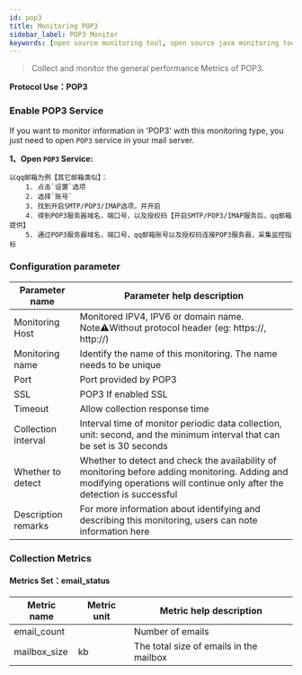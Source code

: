 ```yaml
---
id: pop3  
title: Monitoring POP3      
sidebar_label: POP3 Monitor
keywords: [open source monitoring tool, open source java monitoring tool, monitoring POP3 metrics]
---
```


> Collect and monitor the general performance Metrics of POP3.

**Protocol Use：POP3**

### Enable POP3 Service

If you want to monitor information in 'POP3' with this monitoring type, you just need to open `POP3` service in your mail server.

**1、Open `POP3` Service:**

```text
以qq邮箱为例【其它邮箱类似】：
    1. 点击`设置`选项
    2. 选择`账号`
    3. 找到开启SMTP/POP3/IMAP选项，并开启
    4. 得到POP3服务器域名，端口号，以及授权码【开启SMTP/POP3/IMAP服务后，qq邮箱提供】
    5. 通过POP3服务器域名，端口号，qq邮箱账号以及授权码连接POP3服务器，采集监控指标
```

### Configuration parameter

|   Parameter name    |                                                                        Parameter help description                                                                         |
|---------------------|---------------------------------------------------------------------------------------------------------------------------------------------------------------------------|
| Monitoring Host     | Monitored IPV4, IPV6 or domain name. Note⚠️Without protocol header (eg: https://, http://)                                                                                |
| Monitoring name     | Identify the name of this monitoring. The name needs to be unique                                                                                                         |
| Port                | Port provided by POP3                                                                                                                                                     |
| SSL                 | POP3 If enabled SSL                                                                                                                                                       |
| Timeout             | Allow collection response time                                                                                                                                            |
| Collection interval | Interval time of monitor periodic data collection, unit: second, and the minimum interval that can be set is 30 seconds                                                   |
| Whether to detect   | Whether to detect and check the availability of monitoring before adding monitoring. Adding and modifying operations will continue only after the detection is successful |
| Description remarks | For more information about identifying and describing this monitoring, users can note information here                                                                    |

### Collection Metrics

#### Metrics Set：email_status

| Metric name  | Metric unit |         Metric help description         |
|--------------|-------------|-----------------------------------------|
| email_count  |             | Number of emails                        |
| mailbox_size | kb          | The total size of emails in the mailbox |
